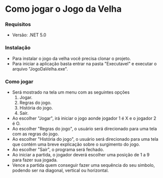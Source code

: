 # Como jogar o Jogo da Velha
  ### Requisitos
  <ul>
    <li>Versão: .NET 5.0</li>
  </ul>

  ### Instalação 
  <ul>
    <li>Para instalar o jogo da velha você precisa clonar o projeto.</li>
    <li>Para iniciar a aplicação basta entrar na pasta "Executavel" e executar o arquivo "JogoDaVelha.exe".</li>
  </ul>
  
  ### Como jogar
  <ul>
    <li>Será mostrado na tela um menu com as seguintes opções
      <ol type="1">
        <li>Jogar.</li>
        <li>Regras do jogo.</li>
        <li>História do jogo.</li>
        <li>Sair.</li>
      </ol>
    </li>
    <li>Ao escolher "Jogar", irá iniciar o jogo aonde jogador 1 é X e o jogador 2 é O.</li>
    <li>Ao escolher "Regras do jogo", o usuário será direcionado para uma tela com as regras do jogo.</li>
    <li>Ao escolher "História do jogo", o usuário será direcionado para uma tela que contém uma breve explicação sobre o surgimento do jogo.</li>
    <li>Ao escolher "Sair", o programa será fechado.</li>
    <li>Ao iniciar a partida, o jogador deverá escolher uma posição de 1 a 9 para fazer sua jogada.</li>
    <li>Vence a partida quem conseguir fazer uma sequência do seu simbolo, podendo ser na diagonal, vertical ou horizontal.</li>
  </ul>
